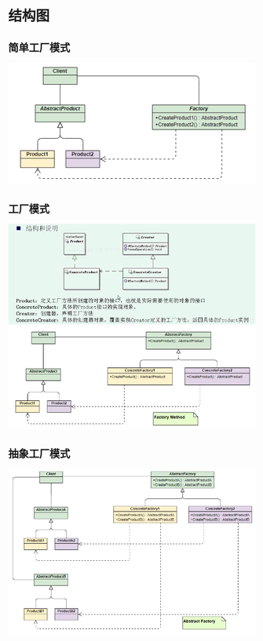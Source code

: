 # 结构图

## 简单工厂模式

![节点](./images/1.png)

## 工厂模式

![节点](./images/工厂模式.png)
![节点](./images/2.png)

## 抽象工厂模式

![节点](./images/3.png)
